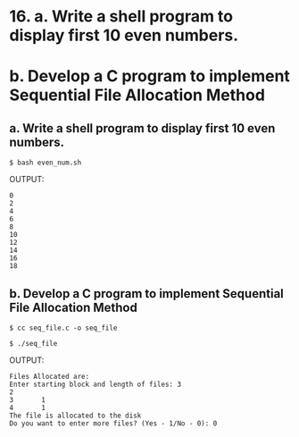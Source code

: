 # 16. a. Write a shell program to display first 10 even numbers.
# b. Develop a C program to implement Sequential File Allocation Method

## a. Write a shell program to display first 10 even numbers.

`$ bash even_num.sh`

OUTPUT:

```
0
2
4
6
8
10
12
14
16
18
```

## b. Develop a C program to implement Sequential File Allocation Method


`$ cc seq_file.c -o seq_file`

`$ ./seq_file`

OUTPUT:

```
Files Allocated are:
Enter starting block and length of files: 3
2
3       1
4       1
The file is allocated to the disk
Do you want to enter more files? (Yes - 1/No - 0): 0
```
